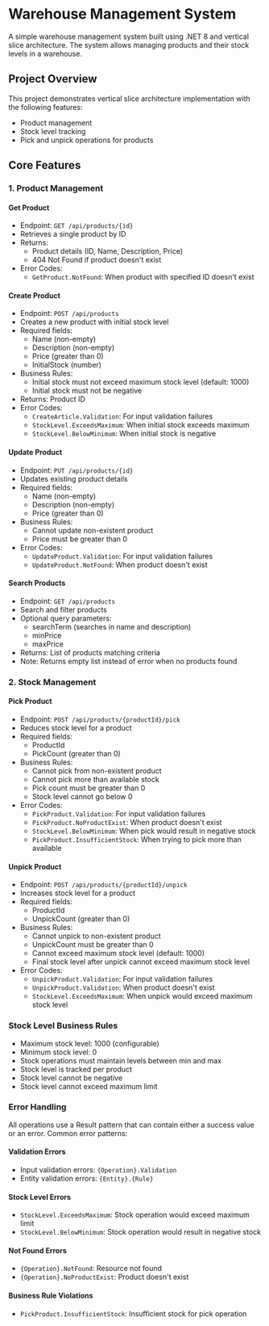 # Warehouse Management System

A simple warehouse management system built using .NET 8 and vertical slice architecture. The system allows managing products and their stock levels in a warehouse.

## Project Overview

This project demonstrates vertical slice architecture implementation with the following features:

- Product management
- Stock level tracking
- Pick and unpick operations for products

## Core Features

### 1. Product Management

#### Get Product

- Endpoint: `GET /api/products/{id}`
- Retrieves a single product by ID
- Returns:
  - Product details (ID, Name, Description, Price)
  - 404 Not Found if product doesn't exist
- Error Codes:
  - `GetProduct.NotFound`: When product with specified ID doesn't exist

#### Create Product

- Endpoint: `POST /api/products`
- Creates a new product with initial stock level
- Required fields:
  - Name (non-empty)
  - Description (non-empty)
  - Price (greater than 0)
  - InitialStock (number)
- Business Rules:
  - Initial stock must not exceed maximum stock level (default: 1000)
  - Initial stock must not be negative
- Returns: Product ID
- Error Codes:
  - `CreateArticle.Validation`: For input validation failures
  - `StockLevel.ExceedsMaximum`: When initial stock exceeds maximum
  - `StockLevel.BelowMinimum`: When initial stock is negative

#### Update Product

- Endpoint: `PUT /api/products/{id}`
- Updates existing product details
- Required fields:
  - Name (non-empty)
  - Description (non-empty)
  - Price (greater than 0)
- Business Rules:
  - Cannot update non-existent product
  - Price must be greater than 0
- Error Codes:
  - `UpdateProduct.Validation`: For input validation failures
  - `UpdateProduct.NotFound`: When product doesn't exist

#### Search Products

- Endpoint: `GET /api/products`
- Search and filter products
- Optional query parameters:
  - searchTerm (searches in name and description)
  - minPrice
  - maxPrice
- Returns: List of products matching criteria
- Note: Returns empty list instead of error when no products found

### 2. Stock Management

#### Pick Product

- Endpoint: `POST /api/products/{productId}/pick`
- Reduces stock level for a product
- Required fields:
  - ProductId
  - PickCount (greater than 0)
- Business Rules:
  - Cannot pick from non-existent product
  - Cannot pick more than available stock
  - Pick count must be greater than 0
  - Stock level cannot go below 0
- Error Codes:
  - `PickProduct.Validation`: For input validation failures
  - `PickProduct.NoProductExist`: When product doesn't exist
  - `StockLevel.BelowMinimum`: When pick would result in negative stock
  - `PickProduct.InsufficientStock`: When trying to pick more than available

#### Unpick Product

- Endpoint: `POST /api/products/{productId}/unpick`
- Increases stock level for a product
- Required fields:
  - ProductId
  - UnpickCount (greater than 0)
- Business Rules:
  - Cannot unpick to non-existent product
  - UnpickCount must be greater than 0
  - Cannot exceed maximum stock level (default: 1000)
  - Final stock level after unpick cannot exceed maximum stock level
- Error Codes:
  - `UnpickProduct.Validation`: For input validation failures
  - `UnpickProduct.Validation`: When product doesn't exist
  - `StockLevel.ExceedsMaximum`: When unpick would exceed maximum stock level

### Stock Level Business Rules

- Maximum stock level: 1000 (configurable)
- Minimum stock level: 0
- Stock operations must maintain levels between min and max
- Stock level is tracked per product
- Stock level cannot be negative
- Stock level cannot exceed maximum limit

### Error Handling

All operations use a Result pattern that can contain either a success value or an error. Common error patterns:

#### Validation Errors

- Input validation errors: `{Operation}.Validation`
- Entity validation errors: `{Entity}.{Rule}`

#### Stock Level Errors

- `StockLevel.ExceedsMaximum`: Stock operation would exceed maximum limit
- `StockLevel.BelowMinimum`: Stock operation would result in negative stock

#### Not Found Errors

- `{Operation}.NotFound`: Resource not found
- `{Operation}.NoProductExist`: Product doesn't exist

#### Business Rule Violations

- `PickProduct.InsufficientStock`: Insufficient stock for pick operation
